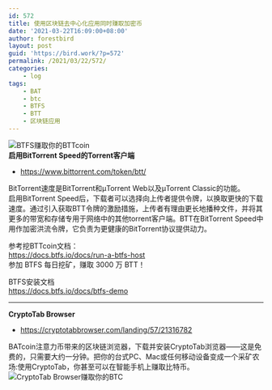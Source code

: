 ```yaml
---
id: 572
title: 使用区块链去中心化应用同时赚取加密币
date: '2021-03-22T16:09:00+08:00'
author: forestbird
layout: post
guid: 'https://bird.work/?p=572'
permalink: /2021/03/22/572/
categories:
    - log
tags:
    - BAT
    - btc
    - BTFS
    - BTT
    - 区块链应用
---
```


![BTFS赚取你的BTTcoin](https://ftp.bmp.ovh/imgs/2021/07/ca1d0f716d09a265.jpg "BTFS赚取你的BTTcoin")  
**启用BitTorrent Speed的Torrent客户端**

- <https://www.bittorrent.com/token/btt/>

BitTorrent速度是BitTorrent和µTorrent Web以及µTorrent Classic的功能。  
启用BitTorrent Speed后，下载者可以选择向上传者提供令牌，以换取更快的下载速度。通过引入获取BTT令牌的激励措施，上传者有理由更长地播种文件，并将其更多的带宽和存储专用于网络中的其他torrent客户端。BTT在BitTorrent Speed中用作加密洪流令牌，它负责为更健康的BitTorrent协议提供动力。

参考挖BTTcoin文档：  
<https://docs.btfs.io/docs/run-a-btfs-host>  
参加 BTFS 每日挖矿，赚取 3000 万 BTT！

BTFS安装文档  
<https://docs.btfs.io/docs/btfs-demo>

---

**CryptoTab Browser**

- <https://cryptotabbrowser.com/landing/57/21316782>

BATcoin注意力币带来的区块链浏览器，下载并安装CryptoTab浏览器——这是免费的，只需要大约一分钟。把你的台式PC、Mac或任何移动设备变成一个采矿农场:使用CryptoTab，你甚至可以在智能手机上赚取比特币。  
![CryptoTab Browser赚取你的BTC](https://ftp.bmp.ovh/imgs/2021/07/fe32af9fdc10d616.jpg "CryptoTab Browser赚取你的BTC")
